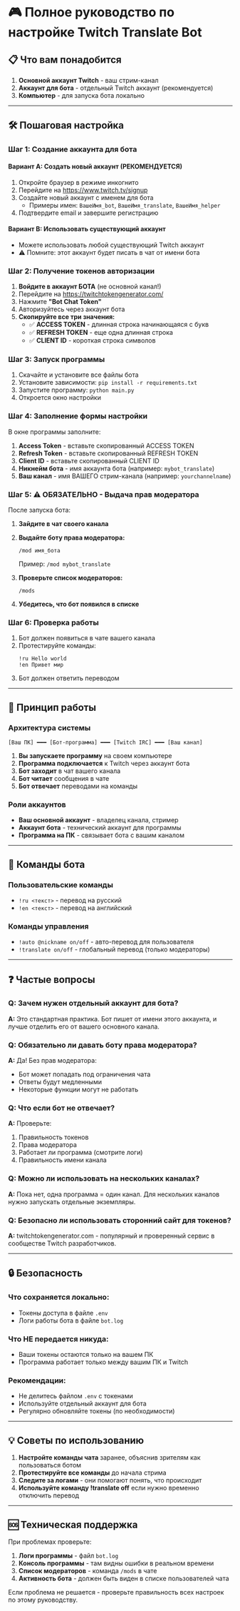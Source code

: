 # 🎮 Полное руководство по настройке Twitch Translate Bot

## 📋 Что вам понадобится

1. **Основной аккаунт Twitch** - ваш стрим-канал
2. **Аккаунт для бота** - отдельный Twitch аккаунт (рекомендуется)
3. **Компьютер** - для запуска бота локально

---

## 🛠️ Пошаговая настройка

### Шаг 1: Создание аккаунта для бота

#### Вариант A: Создать новый аккаунт (РЕКОМЕНДУЕТСЯ)
1. Откройте браузер в режиме инкогнито
2. Перейдите на https://www.twitch.tv/signup
3. Создайте новый аккаунт с именем для бота
   - Примеры имен: `ВашеИмя_bot`, `ВашеИмя_translate`, `ВашеИмя_helper`
4. Подтвердите email и завершите регистрацию

#### Вариант B: Использовать существующий аккаунт
- Можете использовать любой существующий Twitch аккаунт
- ⚠️ Помните: этот аккаунт будет писать в чат от имени бота

### Шаг 2: Получение токенов авторизации

1. **Войдите в аккаунт БОТА** (не основной канал!)
2. Перейдите на https://twitchtokengenerator.com/
3. Нажмите **"Bot Chat Token"**
4. Авторизуйтесь через аккаунт бота
5. **Скопируйте все три значения:**
   - ✅ **ACCESS TOKEN** - длинная строка начинающаяся с букв
   - ✅ **REFRESH TOKEN** - еще одна длинная строка
   - ✅ **CLIENT ID** - короткая строка символов

### Шаг 3: Запуск программы

1. Скачайте и установите все файлы бота
2. Установите зависимости: `pip install -r requirements.txt`
3. Запустите программу: `python main.py`
4. Откроется окно настройки

### Шаг 4: Заполнение формы настройки

В окне программы заполните:

1. **Access Token** - вставьте скопированный ACCESS TOKEN
2. **Refresh Token** - вставьте скопированный REFRESH TOKEN  
3. **Client ID** - вставьте скопированный CLIENT ID
4. **Никнейм бота** - имя аккаунта бота (например: `mybot_translate`)
5. **Ваш канал** - имя ВАШЕГО стрим-канала (например: `yourchannelname`)

### Шаг 5: ⚠️ ОБЯЗАТЕЛЬНО - Выдача прав модератора

После запуска бота:

1. **Зайдите в чат своего канала**
2. **Выдайте боту права модератора:**
   ```
   /mod имя_бота
   ```
   Пример: `/mod mybot_translate`

3. **Проверьте список модераторов:**
   ```
   /mods
   ```

4. **Убедитесь, что бот появился в списке**

### Шаг 6: Проверка работы

1. Бот должен появиться в чате вашего канала
2. Протестируйте команды:
   ```
   !ru Hello world
   !en Привет мир
   ```
3. Бот должен ответить переводом

---

## 🔧 Принцип работы

### Архитектура системы

```
[Ваш ПК] ━━━ [Бот-программа] ━━━ [Twitch IRC] ━━━ [Ваш канал]
```

1. **Вы запускаете программу** на своем компьютере
2. **Программа подключается** к Twitch через аккаунт бота
3. **Бот заходит** в чат вашего канала
4. **Бот читает** сообщения в чате
5. **Бот отвечает** переводами на команды

### Роли аккаунтов

- **Ваш основной аккаунт** - владелец канала, стример
- **Аккаунт бота** - технический аккаунт для программы
- **Программа на ПК** - связывает бота с вашим каналом

---

## 🎯 Команды бота

### Пользовательские команды
- `!ru <текст>` - перевод на русский
- `!en <текст>` - перевод на английский

### Команды управления
- `!auto @nickname on/off` - авто-перевод для пользователя
- `!translate on/off` - глобальный перевод (только модераторы)

---

## ❓ Частые вопросы

### Q: Зачем нужен отдельный аккаунт для бота?
**A:** Это стандартная практика. Бот пишет от имени этого аккаунта, и лучше отделить его от вашего основного канала.

### Q: Обязательно ли давать боту права модератора?
**A:** Да! Без прав модератора:
- Бот может попадать под ограничения чата
- Ответы будут медленными
- Некоторые функции могут не работать

### Q: Что если бот не отвечает?
**A:** Проверьте:
1. Правильность токенов
2. Права модератора
3. Работает ли программа (смотрите логи)
4. Правильность имени канала

### Q: Можно ли использовать на нескольких каналах?
**A:** Пока нет, одна программа = один канал. Для нескольких каналов нужно запускать отдельные экземпляры.

### Q: Безопасно ли использовать сторонний сайт для токенов?
**A:** twitchtokengenerator.com - популярный и проверенный сервис в сообществе Twitch разработчиков.

---

## 🔒 Безопасность

### Что сохраняется локально:
- Токены доступа в файле `.env`
- Логи работы бота в файле `bot.log`

### Что НЕ передается никуда:
- Ваши токены остаются только на вашем ПК
- Программа работает только между вашим ПК и Twitch

### Рекомендации:
- Не делитесь файлом `.env` с токенами
- Используйте отдельный аккаунт для бота
- Регулярно обновляйте токены (по необходимости)

---

## 💡 Советы по использованию

1. **Настройте команды чата** заранее, объяснив зрителям как пользоваться ботом
2. **Протестируйте все команды** до начала стрима
3. **Следите за логами** - они помогают понять, что происходит
4. **Используйте команду !translate off** если нужно временно отключить перевод

---

## 🆘 Техническая поддержка

При проблемах проверьте:

1. **Логи программы** - файл `bot.log`
2. **Консоль программы** - там видны ошибки в реальном времени  
3. **Список модераторов** - команда `/mods` в чате
4. **Активность бота** - должен быть виден в списке пользователей чата

Если проблема не решается - проверьте правильность всех настроек по этому руководству.
